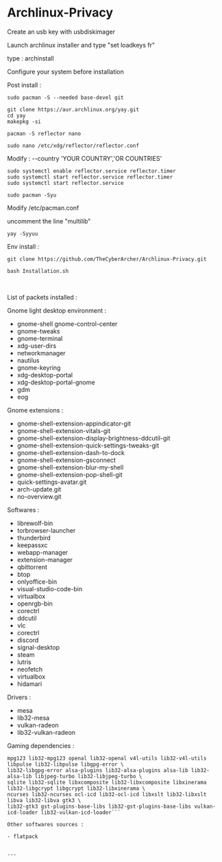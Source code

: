# Archlinux-Privacy

Create an usb key with usbdiskimager

Launch archlinux installer and type "set loadkeys fr"

type : archinstall 

Configure your system before installation

Post install : 

```sudo pacman -S --needed base-devel git```

```git clone https://aur.archlinux.org/yay.git``` \
```cd yay``` \
```makepkg -si```


```pacman -S reflector nano```

```sudo nano /etc/xdg/reflector/reflector.conf```

Modify : --country 'YOUR COUNTRY','OR COUNTRIES'

```sudo systemctl enable reflector.service reflector.timer``` \
```sudo systemctl start reflector.service reflector.timer``` \
```sudo systemctl start reflector.service```

```sudo pacman -Syu```

Modify /etc/pacman.conf

uncomment the line "multilib"

```yay -Syyuu```

Env install : 

```git clone https://github.com/TheCyberArcher/Archlinux-Privacy.git```

```bash Installation.sh```

<br />

List of packets installed : 

Gnome light desktop environment : 

- gnome-shell gnome-control-center 
- gnome-tweaks 
- gnome-terminal 
- xdg-user-dirs 
- networkmanager 
- nautilus 
- gnome-keyring 
- xdg-desktop-portal 
- xdg-desktop-portal-gnome 
- gdm 
- eog

Gnome extensions : 

- gnome-shell-extension-appindicator-git
- gnome-shell-extension-vitals-git 
- gnome-shell-extension-display-brightness-ddcutil-git 
- gnome-shell-extension-quick-settings-tweaks-git 
- gnome-shell-extension-dash-to-dock 
- gnome-shell-extension-gsconnect 
- gnome-shell-extension-blur-my-shell 
- gnome-shell-extension-pop-shell-git 
- quick-settings-avatar.git
- arch-update.git
- no-overview.git

Softwares : 

- librewolf-bin 
- torbrowser-launcher 
- thunderbird 
- keepassxc 
- webapp-manager 
- extension-manager 
- qbittorrent 
- btop 
- onlyoffice-bin 
- visual-studio-code-bin 
- virtualbox 
- openrgb-bin 
- corectrl 
- ddcutil 
- vlc 
- corectrl 
- discord 
- signal-desktop 
- steam 
- lutris 
- neofetch 
- virtualbox
- hidamari

Drivers : 

- mesa 
- lib32-mesa 
- vulkan-radeon 
- lib32-vulkan-radeon

Gaming dependencies : 

```proton-ge-custom wine-staging giflib lib32-giflib libpng lib32-libpng libldap lib32-libldap gnutls lib32-gnutls \
mpg123 lib32-mpg123 openal lib32-openal v4l-utils lib32-v4l-utils libpulse lib32-libpulse libgpg-error \
lib32-libgpg-error alsa-plugins lib32-alsa-plugins alsa-lib lib32-alsa-lib libjpeg-turbo lib32-libjpeg-turbo \
sqlite lib32-sqlite libxcomposite lib32-libxcomposite libxinerama lib32-libgcrypt libgcrypt lib32-libxinerama \
ncurses lib32-ncurses ocl-icd lib32-ocl-icd libxslt lib32-libxslt libva lib32-libva gtk3 \
lib32-gtk3 gst-plugins-base-libs lib32-gst-plugins-base-libs vulkan-icd-loader lib32-vulkan-icd-loader```

Other softwares sources : 

- flatpack


---
